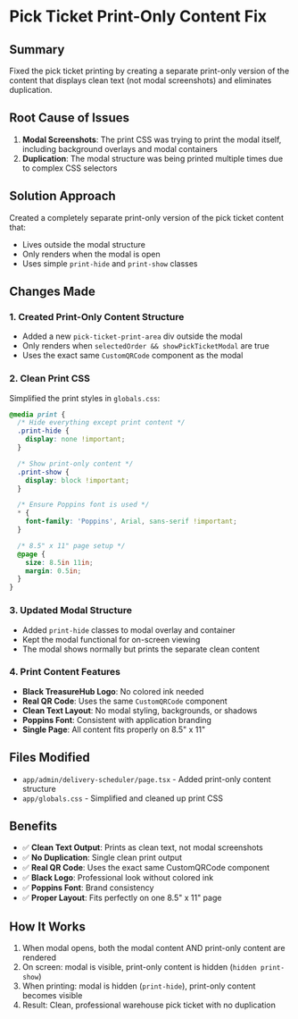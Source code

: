 # Pick Ticket Print-Only Content Fix

## Summary
Fixed the pick ticket printing by creating a separate print-only version of the content that displays clean text (not modal screenshots) and eliminates duplication.

## Root Cause of Issues
1. **Modal Screenshots**: The print CSS was trying to print the modal itself, including background overlays and modal containers
2. **Duplication**: The modal structure was being printed multiple times due to complex CSS selectors

## Solution Approach
Created a completely separate print-only version of the pick ticket content that:
- Lives outside the modal structure
- Only renders when the modal is open
- Uses simple `print-hide` and `print-show` classes

## Changes Made

### 1. Created Print-Only Content Structure
- Added a new `pick-ticket-print-area` div outside the modal
- Only renders when `selectedOrder && showPickTicketModal` are true
- Uses the exact same `CustomQRCode` component as the modal

### 2. Clean Print CSS
Simplified the print styles in `globals.css`:
```css
@media print {
  /* Hide everything except print content */
  .print-hide {
    display: none !important;
  }

  /* Show print-only content */
  .print-show {
    display: block !important;
  }

  /* Ensure Poppins font is used */
  * {
    font-family: 'Poppins', Arial, sans-serif !important;
  }

  /* 8.5" x 11" page setup */
  @page {
    size: 8.5in 11in;
    margin: 0.5in;
  }
}
```

### 3. Updated Modal Structure
- Added `print-hide` classes to modal overlay and container
- Kept the modal functional for on-screen viewing
- The modal shows normally but prints the separate clean content

### 4. Print Content Features
- **Black TreasureHub Logo**: No colored ink needed
- **Real QR Code**: Uses the same `CustomQRCode` component
- **Clean Text Layout**: No modal styling, backgrounds, or shadows
- **Poppins Font**: Consistent with application branding
- **Single Page**: All content fits properly on 8.5" x 11"

## Files Modified
- `app/admin/delivery-scheduler/page.tsx` - Added print-only content structure
- `app/globals.css` - Simplified and cleaned up print CSS

## Benefits
- ✅ **Clean Text Output**: Prints as clean text, not modal screenshots
- ✅ **No Duplication**: Single clean print output
- ✅ **Real QR Code**: Uses the exact same CustomQRCode component
- ✅ **Black Logo**: Professional look without colored ink
- ✅ **Poppins Font**: Brand consistency
- ✅ **Proper Layout**: Fits perfectly on one 8.5" x 11" page

## How It Works
1. When modal opens, both the modal content AND print-only content are rendered
2. On screen: modal is visible, print-only content is hidden (`hidden print-show`)
3. When printing: modal is hidden (`print-hide`), print-only content becomes visible
4. Result: Clean, professional warehouse pick ticket with no duplication
